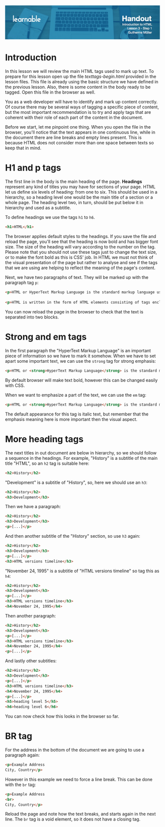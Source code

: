 ![](headers/head3.1.jpg)
# Introduction

In this lesson we will review the main HTML tags used to mark up text. To prepare for this lesson open up the file *texttags-begin.html* provided in the lesson files. This file is already using the basic structure we have defined in the previous lesson. Also, there is some content in the body ready to be tagged. Open this file in the browser as well.

You as a web developer will have to identify and mark up content correctly. Of course there may be several ways of tagging a specific piece of content, but the most important recommendation is to try and apply tags that are coherent with their role of each part of the content in the document.

Before we start, let me pinpoint one thing. When you open the file in the browser, you'll notice that the text appears in one continuous line, while in the document there are line breaks and empty lines present. This is because HTML does not consider more than one space between texts so keep that in mind.

# H1 and p tags

The first line in the body is the main heading of the page. **Headings** represent any kind of titles you may have for sections of your page. HTML let us define six levels of heading: from one to six. This should be used in a hierarchy, so a heading level one would be the main title of a section or a whole page. The heading level two, in turn, should be put below it in hierarchy and used as a subtitle.

To define headings we use the tags `h1` to `h6`.

```html
<h1>HTML</h1>
```

The browser applies default styles to the headings. If you save the file and reload the page, you'll see that the heading is now bold and has bigger font size. The size of the heading will vary according to the number on the tag. Please note that you should not use these tags just to change the text size, or to make the font bold as this is CSS' job. In HTML we must not think of the visual presentation of the page but rather to analyse and see if the tags that we are using are helping to reflect the meaning of the page's content.

Next, we have two paragraphs of text. They will be marked up with the paragraph tag `p`:

```html
<p>HTML or HyperText Markup Language is the standard markup language used to create Web pages.</p>

<p>HTML is written in the form of HTML elements consisting of tags enclosed in angle brackets (like &lt;html&gt;). HTML tags most commonly come in pairs like &lt;h1&gt; and &lt;/h1&gt;, although some tags represent empty elements and so are unpaired, for example &lt;img&gt;. The first tag in a pair is the start tag, and the second tag is the end tag (they are also called opening tags and closing tags).</p>
```

You can now reload the page in the browser to check that the text is separated into two blocks.

# Strong and em tags

In the first paragraph the "HyperText Markup Language" is an important piece of information so we have to mark it somehow. When we have to set apart some important text, we can use the `strong` tag for strong emphasis:

```html
<p>HTML or <strong>HyperText Markup Language</strong> is the standard markup language used to create Web pages.</p>
```

By default browser will make text bold, however this can be changed easily with CSS.

When we want to emphasize a part of the text, we can use the `em` tag:

```html
<p>HTML or <strong>HyperText Markup Language</strong> is the standard markup language used to create <em>Web pages</em>.</p>
```

The default appearance for this tag is italic text, but remember that the emphasis meaning here is more important then the visual aspect.

# More heading tags

The next titles in out document are below in hierarchy, so we should follow a sequence in the headings. For example, "History" is a subtitle of the main title "HTML", so an `h2` tag is suitable here:

```html
<h2>History</h2>
```

"Development" is a subtitle of "History", so, here we should use an `h3`:

```html
<h2>History</h2>
<h3>Development</h3>
```

Then we have a paragraph:

```html
<h2>History</h2>
<h3>Development</h3>
<p>[...]</p>
```

And then another subtitle of the "History" section, so use `h3` again:

```html
<h2>History</h2>
<h3>Development</h3>
<p>[...]</p>
<h3>HTML versions timeline</h3>
```

"November 24, 1995" is a subtitle of "HTML versions timeline" so tag this as `h4`:

```html
<h2>History</h2>
<h3>Development</h3>
<p>[...]</p>
<h3>HTML versions timeline</h3>
<h4>November 24, 1995</h4>
```

Then another paragraph:

```html
<h2>History</h2>
<h3>Development</h3>
<p>[...]</p>
<h3>HTML versions timeline</h3>
<h4>November 24, 1995</h4>
<p>[...]</p>
```

And lastly other subtitles:

```html
<h2>History</h2>
<h3>Development</h3>
<p>[...]</p>
<h3>HTML versions timeline</h3>
<h4>November 24, 1995</h4>
<p>[...]</p>
<h5>heading level 5</h5>
<h6>heading level 6</h6>
```

You can now check how this looks in the browser so far.

# BR tag

For the address in the bottom of the document we are going to use a paragraph again:

```html
<p>Example Address
City, Country</p>
```

However in this example we need to force a line break. This can be done with the `br` tag:

```html
<p>Example Address
<br>
City, Country</p>
```

Reload the page and note how the text breaks, and starts again in the next line. The `br` tag is a void element, so it does not have a closing tag.